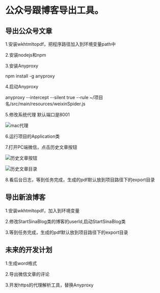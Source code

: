 # 公众号跟博客导出工具。



## 导出公众号文章

1.安装wkhtmltopdf，把程序路径加入到环境变量path中

2.安装nodejs和npm

3.安装Anyproxy

npm install -g anyproxy 

4.启动Anyproxy

anyproxy --intercept --silent true  --rule ~/项目名/src/main/resources/weixinSpider.js

5.修改系统代理    默认端口是8001

![mac代理](https://raw.github.com/laijiawei/repositpry/master/BlogExport/doc/image/system_proxy.png)

6.运行项目的Application类

7.打开PC端微信，点击历史文章按钮

![历史文章按钮](https://raw.github.com/laijiawei/repositpry/master/BlogExport/doc/image/weixin_history.png)

![历史文章目录](https://raw.github.com/laijiawei/repositpry/master/BlogExport/doc/image/weixin_article_dic.png)

8.看后台日志，等到任务完成，生成的pdf默认放到项目路径下的export目录



## 导出新浪博客

1.安装wkhtmltopdf，加入到环境变量

2.修改StartSinaBlog类的博客的userId,启动StartSinaBlog类

3.等到任务完成，生成的pdf默认放到项目路径下的export目录





## 未来的开发计划

1.生成word格式

2.导出微信文章的评论

3.开发https的代理解析工具，替换Anyproxy





